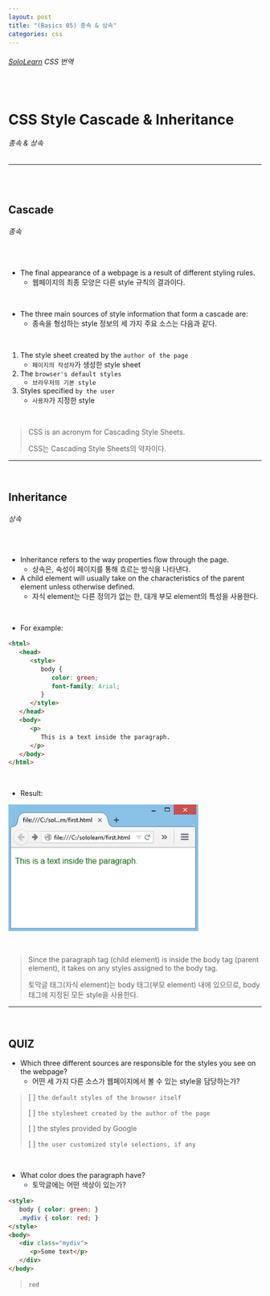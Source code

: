 ```yaml
---
layout: post
title: "(Basics 05) 종속 & 상속"
categories: css
---
```


###### [SoloLearn](https://www.sololearn.com/) CSS 번역

<br>

# CSS Style Cascade & Inheritance

###### 종속 & 상속

------

<br>

<br>

## Cascade

###### 종속

<br>

- The final appearance of a webpage is a result of different styling rules.
  - 웹페이지의 최종 모양은 다른 style 규칙의 결과이다.

<br>

- The three main sources of style information that form a cascade are:
  - 종속을 형성하는 style 정보의 세 가지 주요 소스는 다음과 같다.

<br>

1. The style sheet created by the `author of the page`
   - `페이지의 작성자`가 생성한 style sheet
2. The `browser's default styles`
   - `브라우저의 기본 style`
3. Styles specified `by the user`
   - `사용자`가 지정한 style

<br>

> CSS is an acronym for Cascading Style Sheets.
>
> CSS는 Cascading Style Sheets의 약자이다.

------

<br>

## Inheritance

###### 상속

<br>

- Inheritance refers to the way properties flow through the page.
  - 상속은, 속성이 페이지를 통해 흐르는 방식을 나타낸다.
- A child element will usually take on the characteristics of the parent element unless otherwise defined.
  - 자식 element는 다른 정의가 없는 한, 대개 부모 element의 특성을 사용한다.

<br>

- For example:

```html
<html>
   <head>
      <style>
         body {
            color: green;
            font-family: Arial;
         }
      </style>
   </head>
   <body>
      <p>
         This is a text inside the paragraph.
      </p>
   </body>
</html>
```

<br>

- Result:

![img](/assets/img/css-sololearn-basics-05-01.png)

<br>

> Since the paragraph tag (child element) is inside the body tag (parent element), it takes on any styles assigned to the body tag.
>
> 토막글 태그(자식 element)는 body 태그(부모 element) 내에 있으므로, body 태그에 지정된 모든 style을 사용한다.

------

<br>

## QUIZ

- Which three different sources are responsible for the styles you see on the webpage?
  - 어떤 세 가지 다른 소스가 웹페이지에서 볼 수 있는 style을 담당하는가?

> [ ] `the default styles of the browser itself`
>
> [ ] `the stylesheet created by the author of the page`
>
> [ ] the styles provided by Google
>
> [ ] `the user customized style selections, if any`

<br>

- What color does the paragraph have?
  - 토막글에는 어떤 색상이 있는가?

```html
<style>
   body { color: green; }
   .mydiv { color: red; }
</style>
<body>
   <div class="mydiv">
      <p>Some text</p>
   </div>
</body>
```

> `red`

<br>